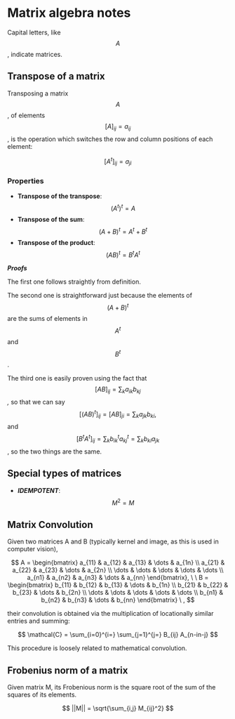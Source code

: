 # Matrix algebra notes

Capital letters, like$$A$$, indicate matrices.

## Transpose of a matrix

Transposing a matrix$$A$$, of elements $$[A]_{ij} = a_{ij}$$ , is the operation which switches the row and column positions of each element:

$$
[A^t]_{ij} = a_{ji}
$$

### Properties

* **Transpose of the transpose**:$$(A^t)^t = A$$ 
* **Transpose of the sum**:$$(A + B)^t = A^t + B^t$$ 
* **Transpose of the product**:$$(AB)^t = B^t A^t$$ 

_**Proofs**_ 

The first one follows straightly from definition.

The second one is straightforward just because the elements of$$(A+B)^t$$are the sums of elements in$$A^t$$and$$B^t$$.

The third one is easily proven using the fact that $$[AB]_{ij} = \sum_k a_{ik} b_{kj}$$_,_ so that we can say $$[(AB)^t]_{ij} = [AB]_{ji} = \sum_k a_{jk} b_{ki}, $$and $$[B^t A^t]_{ij} = \sum_k b^t_{ik} a^t_{kj} = \sum_k b_{ki} a_{jk}$$ , so the two things are the same.

## Special types of matrices

* _**IDEMPOTENT**_: $$M^2 = M$$ 

## Matrix Convolution

Given two matrices A and B \(typically kernel and image, as this is used in computer vision\),

$$
A =
\begin{bmatrix}
    a_{11}  & a_{12} & a_{13} & \dots & a_{1n} \\
    a_{21}  & a_{22} & a_{23} & \dots & a_{2n} \\
    \dots   &  \dots & \dots & \dots & \dots \\
    a_{n1}       & a_{n2} & a_{n3} & \dots & a_{nn}
\end{bmatrix},  \ \
B =
\begin{bmatrix}
    b_{11}  & b_{12} & b_{13} & \dots & b_{1n} \\
    b_{21}  & b_{22} & b_{23} & \dots & b_{2n} \\
    \dots   &  \dots & \dots & \dots & \dots \\
    b_{n1}  & b_{n2} & b_{n3} & \dots & b_{nn}
\end{bmatrix} \ ,
$$

their convolution is obtained via the multiplication of locationally similar entries and summing:

$$
\mathcal{C} = \sum_{i=0}^{i=} \sum_{j=1}^{j=} B_{ij} A_{n-in-j}
$$

This procedure is loosely related to mathematical convolution.

## Frobenius norm of a matrix

Given matrix M, its Frobenious norm is the square root of the sum of the squares of its elements.

$$
||M|| = \sqrt{\sum_{i,j} M_{ij}^2}
$$

